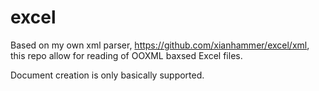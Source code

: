 # excel
Based on my own xml parser, https://github.com/xianhammer/excel/xml, this repo allow for reading of OOXML baxsed Excel files.

Document creation is only basically supported.

